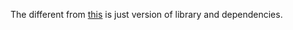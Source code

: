 The different from [this](https://github.com/albirrkarim/mozilla-hubs-installation-detailed/blob/main/VPS_FOR_HUBS.md) is just version of library and dependencies.